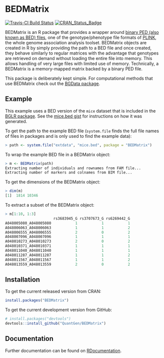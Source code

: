 BEDMatrix
=========

[![Travis-CI Build Status](https://travis-ci.org/QuantGen/BEDMatrix.svg?branch=master)](https://travis-ci.org/QuantGen/BEDMatrix)
[![CRAN_Status_Badge](http://www.r-pkg.org/badges/version/BEDMatrix)](http://cran.r-project.org/package=BEDMatrix)

BEDMatrix is an R package that provides a wrapper around [binary PED (also known as BED) files](http://pngu.mgh.harvard.edu/~purcell/plink/data.shtml#bed), one of the genotype/phenotype file formats of [PLINK](http://pngu.mgh.harvard.edu/~purcell/plink/), the whole genome association analysis toolset. BEDMatrix objects are created in R by simply providing the path to a BED file and once created, they behave similarly to regular matrices with the advantage that genotypes are retrieved on demand without loading the entire file into memory. This allows handling of very large files with limited use of memory. Technically, a BEDMatrix is a memory-mapped matrix backed by a binary PED file.

This package is deliberately kept simple. For computational methods that use BEDMatrix check out the [BGData package](https://github.com/QuantGen/BGData).


Example
-------

This example uses a BED version of the `mice` dataset that is included in the [BGLR package](https://github.com/gdlc/BGLR-R). See the [mice.bed gist](https://gist.github.com/agrueneberg/812564cbe860db4ee864d019be940aaf) for instructions on how it was generated.

To get the path to the example BED file (`system.file` finds the full file names of files in packages and is only used to find the example data):

```r
> path <- system.file("extdata", "mice.bed", package = "BEDMatrix")
```

To wrap the example BED file in a BEDMatrix object:

```r
> m <- BEDMatrix(path)
Extracting number of individuals and rownames from FAM file...
Extracting number of markers and colnames from BIM file...
```

To get the dimensions of the BEDMatrix object:

```r
> dim(m)
[1]  1814 10346
```

To extract a subset of the BEDMatrix object:

```r
> m[1:10, 1:3]
                      rs3683945_G rs3707673_G rs6269442_G
A048005080_A048005080           1           1           1
A048006063_A048006063           1           1           2
A048006555_A048006555           2           0           2
A048007096_A048007096           1           1           1
A048010273_A048010273           2           0           2
A048010371_A048010371           1           1           1
A048011040_A048011040           1           1           1
A048011287_A048011287           1           1           2
A048011567_A048011567           1           1           2
A048013559_A048013559           2           0           2
```


Installation
------------

To get the current released version from CRAN:

```r
install.packages("BEDMatrix")
```

To get the current development version from GitHub:

```r
# install.packages("devtools")
devtools::install_github("QuantGen/BEDMatrix")
```


Documentation
-------------

Further documentation can be found on [RDocumentation](http://www.rdocumentation.org/packages/BEDMatrix).
